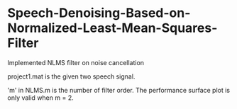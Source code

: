 # Speech-Denoising-Based-on-Normalized-Least-Mean-Squares-Filter
Implemented NLMS filter on noise cancellation

project1.mat is the given two speech signal.

'm' in NLMS.m is the number of filter order. The performance surface plot is only valid when m = 2.


